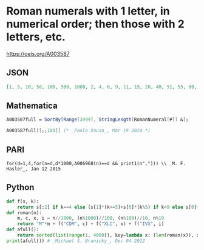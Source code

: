 # Roman numerals with 1 letter, in numerical order; then those with 2 letters, etc\.
https://oeis.org/A003587
## JSON
```JSON
[1, 5, 10, 50, 100, 500, 1000, 2, 4, 6, 9, 11, 15, 20, 40, 51, 55, 60, 90, 101, 105, 110, 150, 200, 400, 501, 505, 510, 550, 600, 900, 1001, 1005, 1010, 1050, 1100, 1500, 2000, 3, 7, 12, 14, 16, 19, 21, 25, 30, 41, 45, 52, 54, 56, 59, 61, 65, 70, 91, 95, 102, 104, 106, 109, 111, 115, 120, 140, 151]
```
## Mathematica
```Mathematica
A003587full = SortBy[Range[3999], StringLength[RomanNumeral[#]] &];
```
```Mathematica
A003587full[[;;100]] (* _Paolo Xausa_, Mar 19 2024 *)
```
## PARI
```PARI
for(d=1,4,for(n=d,d*1000,A006968(n)==d && print1(n","))) \\ _M. F. Hasler_, Jan 12 2015
```
## Python
```Python
def f(s, k):
    return s[:2] if k==4 else (s[1]*(k>=5)+s[0]*(k%5) if k<9 else s[0]+s[2])
def roman(n):
    m, c, x, i = n//1000, (n%1000)//100, (n%100)//10, n%10
    return "M"*m + f("CDM", c) + f("XLC", x) + f("IVX", i)
def afull():
    return sorted(list(range(1, 4000)), key=lambda x: (len(roman(x)), x))
print(afull()) # _Michael S. Branicky_, Dec 04 2022
```
